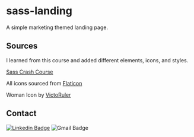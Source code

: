 # sass-landing

A simple marketing themed landing page.

## Sources

I learned from this course and added different elements, icons, and styles.

[Sass Crash Course](https://www.youtube.com/watch?v=nu5mdN2JIwM)

All icons sourced from [Flaticon](https://www.flaticon.com)

Woman Icon by [VictoRuler](https://www.flaticon.com/free-icons/woman)

## Contact

[![Linkedin Badge](https://img.shields.io/badge/nrenner0211-0077B5?style=for-the-badge&logo=linkedin&logoColor=white&link=https://www.linkedin.com/in/nicolette-renner/)](https://www.linkedin.com/in/nicolette-renner/)
![Gmail Badge](https://img.shields.io/badge/nicolette.rachelle11@gmail.com-D14836?style=for-the-badge&logo=gmail&logoColor=white)
